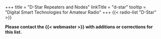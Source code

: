 +++
title = "D-Star Repeaters and Nodes"
linkTitle = "d-star"
tooltip = "Digital Smart Technologies for Amateur Radio"
+++
{{< radio-list "D-Star" >}}

<span class="genericons-neue genericons-neue-warning"></span>
**Please contact the {{< webmaster >}} with additions or corrections for
this list.**
